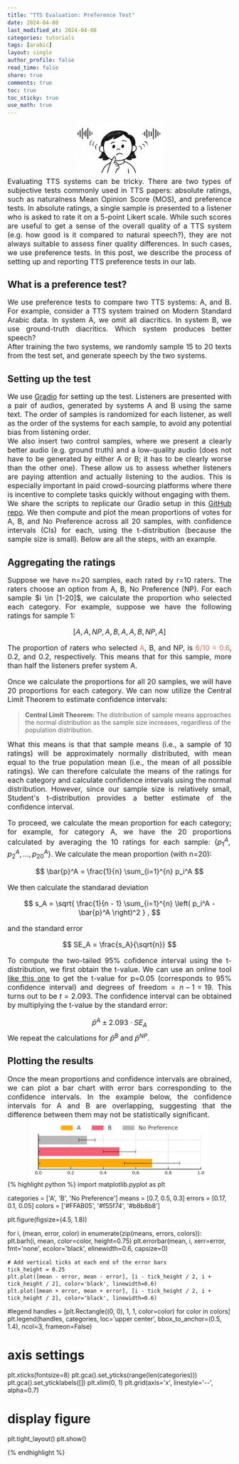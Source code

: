 ```yaml
---
title: "TTS Evaluation: Preference Test"
date: 2024-04-08
last_modified_at: 2024-04-08
categories: tutorials
tags: [arabic]
layout: single
author_profile: false
read_time: false
share: true
comments: true
toc: true
toc_sticky: true
use_math: true
---
```




<div style="text-align: center;">
  <img src="/assets/images/posts/tts_eval.jpg" alt="TTS Evaluation" style="max-width:200px"/>    
</div>
<div style="font-size: 16px; text-align: justify;">
  Evaluating TTS systems can be tricky. There are two types of subjective tests commonly used in TTS papers: absolute ratings, such as naturalness Mean Opinion Score (MOS), and preference tests. In absolute ratings,  a single sample is presented to a listener who is asked to rate it on a 5-point Likert scale. While such scores are useful to get a sense of the overall quality of a TTS system (e.g. how good is it compared to natural speech?), they are not always suitable to assess finer quality differences. In such cases, we use preference tests. In this post, we describe the process of setting up and reporting TTS preference tests in our lab.  

</div>


## What is a preference test?
<div style="font-size: 16px; text-align: justify;">
    We use preference tests to compare two TTS systems: A, and B. For example, consider a TTS system trained on Modern Standard Arabic data. In system A, we omit all diacritics. In system B, we use ground-truth diacritics. Which system produces better speech? <br>
    After training the two systems, we randomly sample 15 to 20 texts from the test set, and generate speech by the two systems.
</div>

## Setting up the test
<div style="font-size: 16px; text-align: justify;">
    We use <a href="https://github.com/gradio-app/gradio">Gradio</a> for setting up the test. Listeners are presented with a pair of audios, generated by systems A and B using the same text. The order of samples is randomized for each listener, as well as the order of the systems for each sample, to avoid any potential bias from listening order. <br>
    We also insert two control samples, where we present a clearly better audio (e.g. ground truth) and a low-quality audio (does not have to be generated by either A or B; it has to be clearly worse than the other one).  These allow us to assess whether listeners are paying attention and actually listening to the audios. This is especially important in paid crowd-sourcing platforms where there is incentive to complete tasks quickly without engaging with them. <br>
    We share the scripts to replicate our Gradio setup in this <a href="https://github.com/Theehawau/tts_evaluation">GitHub repo</a>. 
    We then  compute and plot the mean proportions of votes for A, B, and No Preference across all 20 samples, with confidence intervals (CIs) for each, using the t-distribution (because the sample size is small). Below are all the steps, with an example.
</div>

## Aggregating the ratings
<div style="font-size: 16px; text-align: justify;">
Suppose we have n=20 samples, each rated by r=10 raters. The raters choose an option from A, B, No Preference (NP). For each sample $i \in [1-20]$, we calculate the proportion who selected each category. For example, suppose we have the following ratings for sample 1:

$$
[A, A, NP, A, B, A, A, B, NP, A]
$$

The proportion of raters who selected <a style="color:Tomato">A</a>, B, and NP, is <a style="color:Tomato">$6/10=0.6$</a>, $0.2$, and $0.2$, respectively. This means that for this sample, more than half the listeners prefer system A.<br>

Once we calculate the proportions for all 20 samples, we will have 20 proportions for each category. We can now utilize the Central Limit Theorem to estimate confidence intervals:
</div>

> <strong>Central Limit Theorem:</strong> The distribution of sample means approaches the normal distribution as the sample size increases, regardless of the population distribution.

<div style="font-size: 16px; text-align: justify;">
What this means is that that sample means (i.e., a sample of 10 ratings) will be approximately normally distributed, with mean equal to the true population mean (i.e., the mean of all possible ratings). We can therefore calculate the means of the ratings for each category and calculate confidence intervals using the normal distribution. However, since our sample size is relatively small, Student's t-distribution provides a better estimate of the confidence interval. 

To proceed, we calculate the mean proportion for each category; for example, for category A, we have the 20 proportions calculated by averaging the 10 ratings for each sample: $\{ p_1^A,  p_2^A, ... ,  p_{20}^A\}$. We calculate the mean proportion (with n=20): 

$$
\bar{p}^A = \frac{1}{n} \sum_{i=1}^{n} p_i^A
$$

We then calculate the standarad deviation 

$$
s_A = \sqrt{ \frac{1}{n - 1} \sum_{i=1}^{n} \left( p_i^A - \bar{p}^A \right)^2 } , 
$$


and the standard error 

$$
SE_A = \frac{s_A}{\sqrt{n}}
$$

To compute the two-tailed 95% cofidence interval using the t-distribution, we first obtain the t-value. We can use an online tool <a href="https://www.statdistributions.com/t/">like this one</a> to get the t-value for p=0.05 (corresponds to 95% confidence interval) and degrees of freedom = $n-1 =19$. This turns out to be $t=2.093$. The confidence interval can be obtained by multiplying the t-value by the standard error:

$$
\bar{p}^A \pm 2.093 \cdot SE_A
$$
We repeat the calculations for $\bar{p}^B$ and  $\bar{p}^{NP}$. 

</div>

## Plotting the results

<div style="font-size: 16px; text-align: justify;">
Once the mean proportions and confidence intervals are obrained, we can plot a bar chart with error bars corresponding to the confidence intervals. In the example below, the confidence intervals for A and B are overlapping, suggesting that the difference between them may not be statistically significant. 
</div>
<div style="text-align: center;">
  <img src="/assets/images/posts/preference_test.png" alt="TTS Evaluation" style="center; max-width:400px"/>    
</div>
<div>
{% highlight python %}
import matplotlib.pyplot as plt

categories = ['A', 'B', 'No Preference']
means = [0.7, 0.5, 0.3]
errors = [0.17, 0.1, 0.05] 
colors = ['#FFAB05', '#f55f74', '#b8b8b8']

plt.figure(figsize=(4.5, 1.8))

for i, (mean, error, color) in enumerate(zip(means, errors, colors)):
    plt.barh(i, mean, color=color, height=0.75)
    plt.errorbar(mean, i, xerr=error, fmt='none', ecolor='black', elinewidth=0.6, capsize=0)

    # Add vertical ticks at each end of the error bars
    tick_height = 0.25
    plt.plot([mean - error, mean - error], [i - tick_height / 2, i + tick_height / 2], color='black', linewidth=0.6)
    plt.plot([mean + error, mean + error], [i - tick_height / 2, i + tick_height / 2], color='black', linewidth=0.6)

#legend
handles = [plt.Rectangle((0, 0), 1, 1, color=color) for color in colors]
plt.legend(handles, categories, loc='upper center', bbox_to_anchor=(0.5, 1.4), ncol=3, frameon=False)

# axis settings
plt.xticks(fontsize=8)
plt.gca().set_yticks(range(len(categories)))
plt.gca().set_yticklabels([]) 
plt.xlim(0, 1)
plt.grid(axis='x', linestyle='--', alpha=0.7)

# display figure
plt.tight_layout()
plt.show()


{% endhighlight %}
</div>

